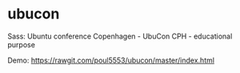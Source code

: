 # ubucon
Sass: Ubuntu conference Copenhagen - UbuCon CPH - educational purpose

Demo: https://rawgit.com/poul5553/ubucon/master/index.html
